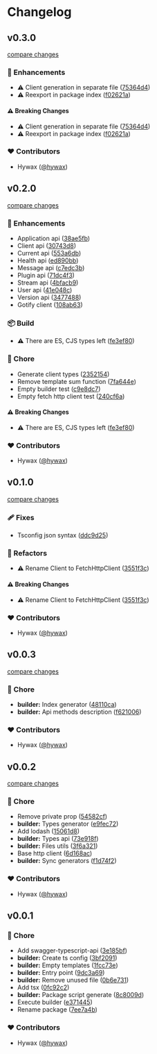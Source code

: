 # Changelog


## v0.3.0

[compare changes](https://github.com/hywax/gotify-client/compare/v0.2.0...v0.3.0)

### 🚀 Enhancements

- ⚠️  Client generation in separate file ([75364d4](https://github.com/hywax/gotify-client/commit/75364d4))
- ⚠️  Reexport in package index ([f02621a](https://github.com/hywax/gotify-client/commit/f02621a))

#### ⚠️ Breaking Changes

- ⚠️  Client generation in separate file ([75364d4](https://github.com/hywax/gotify-client/commit/75364d4))
- ⚠️  Reexport in package index ([f02621a](https://github.com/hywax/gotify-client/commit/f02621a))

### ❤️ Contributors

- Hywax ([@hywax](http://github.com/hywax))

## v0.2.0

[compare changes](https://github.com/hywax/gotify-client/compare/v0.1.0...v0.2.0)

### 🚀 Enhancements

- Application api ([38ae5fb](https://github.com/hywax/gotify-client/commit/38ae5fb))
- Client api ([30743d8](https://github.com/hywax/gotify-client/commit/30743d8))
- Current api ([553a6db](https://github.com/hywax/gotify-client/commit/553a6db))
- Health api ([ed890bb](https://github.com/hywax/gotify-client/commit/ed890bb))
- Message api ([c7edc3b](https://github.com/hywax/gotify-client/commit/c7edc3b))
- Plugin api ([71dc4f3](https://github.com/hywax/gotify-client/commit/71dc4f3))
- Stream api ([4bfacb9](https://github.com/hywax/gotify-client/commit/4bfacb9))
- User api ([41e048c](https://github.com/hywax/gotify-client/commit/41e048c))
- Version api ([3477488](https://github.com/hywax/gotify-client/commit/3477488))
- Gotify client ([108ab63](https://github.com/hywax/gotify-client/commit/108ab63))

### 📦 Build

- ⚠️  There are ES, CJS types left ([fe3ef80](https://github.com/hywax/gotify-client/commit/fe3ef80))

### 🏡 Chore

- Generate client types ([2352154](https://github.com/hywax/gotify-client/commit/2352154))
- Remove template sum function ([7fa644e](https://github.com/hywax/gotify-client/commit/7fa644e))
- Empty builder test ([c9e8dc7](https://github.com/hywax/gotify-client/commit/c9e8dc7))
- Empty fetch http client test ([240cf6a](https://github.com/hywax/gotify-client/commit/240cf6a))

#### ⚠️ Breaking Changes

- ⚠️  There are ES, CJS types left ([fe3ef80](https://github.com/hywax/gotify-client/commit/fe3ef80))

### ❤️ Contributors

- Hywax ([@hywax](http://github.com/hywax))

## v0.1.0

[compare changes](https://github.com/hywax/gotify-client/compare/v0.0.3...v0.1.0)

### 🩹 Fixes

- Tsconfig json syntax ([ddc9d25](https://github.com/hywax/gotify-client/commit/ddc9d25))

### 💅 Refactors

- ⚠️  Rename Client to FetchHttpClient ([3551f3c](https://github.com/hywax/gotify-client/commit/3551f3c))

#### ⚠️ Breaking Changes

- ⚠️  Rename Client to FetchHttpClient ([3551f3c](https://github.com/hywax/gotify-client/commit/3551f3c))

### ❤️ Contributors

- Hywax ([@hywax](http://github.com/hywax))

## v0.0.3

[compare changes](https://github.com/hywax/gotify-client/compare/v0.0.2...v0.0.3)

### 🏡 Chore

- **builder:** Index generator ([48110ca](https://github.com/hywax/gotify-client/commit/48110ca))
- **builder:** Api methods description ([f621006](https://github.com/hywax/gotify-client/commit/f621006))

### ❤️ Contributors

- Hywax ([@hywax](http://github.com/hywax))

## v0.0.2

[compare changes](https://github.com/hywax/gotify-client/compare/v0.0.1...v0.0.2)

### 🏡 Chore

- Remove private prop ([54582cf](https://github.com/hywax/gotify-client/commit/54582cf))
- **builder:** Types generator ([e9fec72](https://github.com/hywax/gotify-client/commit/e9fec72))
- Add lodash ([15061d8](https://github.com/hywax/gotify-client/commit/15061d8))
- **builder:** Types api ([73e918f](https://github.com/hywax/gotify-client/commit/73e918f))
- **builder:** Files utils ([3f6a321](https://github.com/hywax/gotify-client/commit/3f6a321))
- Base http client ([6d168ac](https://github.com/hywax/gotify-client/commit/6d168ac))
- **builder:** Sync generators ([f1d74f2](https://github.com/hywax/gotify-client/commit/f1d74f2))

### ❤️ Contributors

- Hywax ([@hywax](http://github.com/hywax))

## v0.0.1


### 🏡 Chore

- Add swagger-typescript-api ([3e185bf](https://github.com/hywax/gotify-client/commit/3e185bf))
- **builder:** Create ts config ([3bf2091](https://github.com/hywax/gotify-client/commit/3bf2091))
- **builder:** Empty templates ([1fcc73e](https://github.com/hywax/gotify-client/commit/1fcc73e))
- **builder:** Entry point ([9dc3a69](https://github.com/hywax/gotify-client/commit/9dc3a69))
- **builder:** Remove unused file ([0b6e731](https://github.com/hywax/gotify-client/commit/0b6e731))
- Add tsx ([0fc92c2](https://github.com/hywax/gotify-client/commit/0fc92c2))
- **builder:** Package script generate ([8c8009d](https://github.com/hywax/gotify-client/commit/8c8009d))
- Execute builder ([e371445](https://github.com/hywax/gotify-client/commit/e371445))
- Rename package ([7ee7a4b](https://github.com/hywax/gotify-client/commit/7ee7a4b))

### ❤️ Contributors

- Hywax ([@hywax](http://github.com/hywax))

